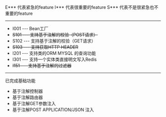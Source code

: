 E*** 代表紧急的feature
I*** 代表很重要的feature
S*** 代表不是很紧急也不重要的feature

---
* I001 --- Bean工厂
* ~~S101 --- 支持基于注解的校验（POST请求）~~
* S102 --- 支持基于注解的校验（GET请求）
* ~~S103 --- 支持获取HTTP HEADER~~
* I201 --- 支持类的ORM MYSQL 的查询功能
* I301 --- 支持一个实体类直接明文写入Redis
* ~~I151 --- 支持基于注解的过滤器~~

--- 
已完成基础功能

* 基于注解控制器
* 基于注解路由器
* 基于注解GET参数注入
* 基于注解POST APPLICATION/JSON 注入